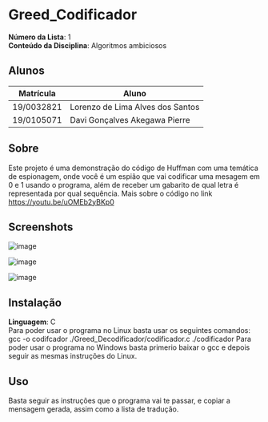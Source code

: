 # Greed_Codificador

**Número da Lista**: 1<br>
**Conteúdo da Disciplina**: Algoritmos ambiciosos<br>

## Alunos
|Matrícula | Aluno |
| -- | -- |
| 19/0032821  |  Lorenzo de Lima Alves dos Santos |
| 19/0105071 | Davi Gonçalves Akegawa Pierre |

## Sobre 
Este projeto é uma demonstração do código de Huffman com uma temática de espionagem, onde você é um espião que vai codificar uma mesagem
em 0 e 1 usando o programa, além de receber um gabarito de qual letra é representada por qual sequência.
Mais sobre o código no link https://youtu.be/uOMEb2yBKp0

## Screenshots
![image](https://github.com/projeto-de-algoritmos/Greed_Codificador/assets/73446334/23b0f5a2-2bc0-4541-aed7-a1d68b116854)

![image](https://github.com/projeto-de-algoritmos/Greed_Codificador/assets/73446334/bd481b43-8066-4b29-a9f2-a9f48692b086)

![image](https://github.com/projeto-de-algoritmos/Greed_Codificador/assets/73446334/ecf7cea4-8209-4b4c-bc58-a26e353e9a7b)

## Instalação 
**Linguagem**: C<br>
Para poder usar o programa no Linux basta usar os seguintes comandos: 
gcc -o codifcador ./Greed_Decodificador/codificador.c
./codificador
Para poder usar o programa no Windows basta primerio baixar o gcc e depois seguir as mesmas instruções do Linux.

## Uso 
Basta seguir as instruções que o programa vai te passar, e copiar a mensagem gerada, assim como a lista de tradução.

